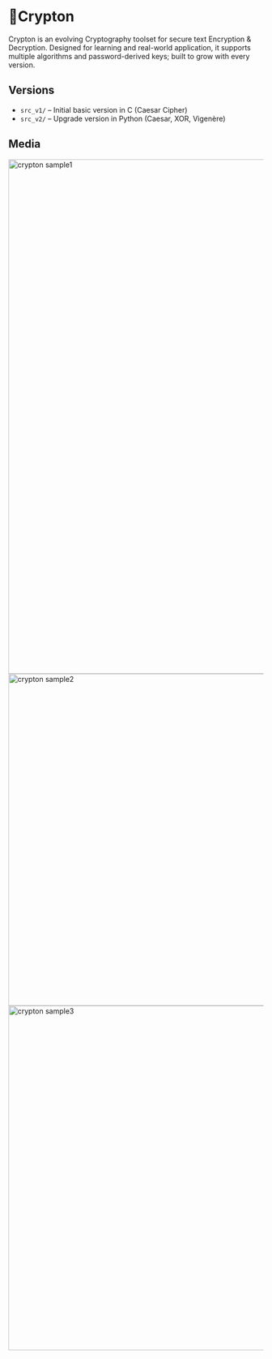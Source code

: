 # 🔐Crypton
Crypton is an evolving Cryptography toolset for secure text Encryption &amp; Decryption. Designed for learning and real-world application, it supports multiple algorithms and password-derived keys; built to grow with every version.

## Versions

- `src_v1/` – Initial basic version in C (Caesar Cipher)
- `src_v2/` – Upgrade version in Python (Caesar, XOR, Vigenère)

## Media
<img width="1015" height="1015" alt="crypton sample1" src="https://github.com/user-attachments/assets/5c27a12b-1a94-48c5-9d77-ff218aa9ba94" />
<img width="655" height="655" alt="crypton sample2" src="https://github.com/user-attachments/assets/c5d2fc01-f3eb-4085-819e-e1bcb0fe5786" />
<img width="680" height="680" alt="crypton sample3" src="https://github.com/user-attachments/assets/a3a92099-35c0-47f3-9f22-ab3279629f8d" />
